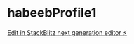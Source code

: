 # habeebProfile1

[Edit in StackBlitz next generation editor ⚡️](https://stackblitz.com/~/github.com/habeebbk/habeebProfile1)